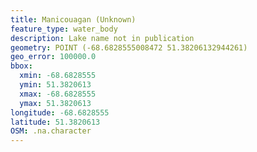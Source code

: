 ```yaml
---
title: Manicouagan (Unknown)
feature_type: water_body
description: Lake name not in publication
geometry: POINT (-68.6828555008472 51.38206132944261)
geo_error: 100000.0
bbox:
  xmin: -68.6828555
  ymin: 51.3820613
  xmax: -68.6828555
  ymax: 51.3820613
longitude: -68.6828555
latitude: 51.3820613
OSM: .na.character
---
```

